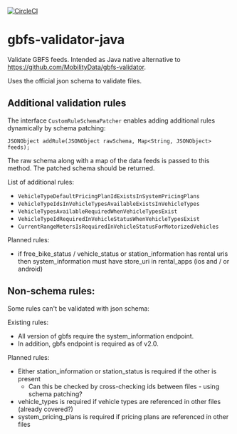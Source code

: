 [![CircleCI](https://circleci.com/gh/entur/gbfs-validator-java/tree/master.svg?style=svg)](https://circleci.com/gh/entur/gbfs-validator-java/tree/master)

# gbfs-validator-java

Validate GBFS feeds. Intended as Java native alternative to https://github.com/MobilityData/gbfs-validator.

Uses the official json schema to validate files.

## Additional validation rules

The interface `CustomRuleSchemaPatcher` enables adding additional rules dynamically by schema patching:

    JSONObject addRule(JSONObject rawSchema, Map<String, JSONObject> feeds);

The raw schema along with a map of the data feeds is passed to this method. The patched schema should be returned.

List of additional rules:

* `VehicleTypeDefaultPricingPlanIdExistsInSystemPricingPlans`
* `VehicleTypeIdsInVehicleTypesAvailableExistsInVehicleTypes`
* `VehicleTypesAvailableRequiredWhenVehicleTypesExist`
* `VehicleTypeIdRequiredInVehicleStatusWhenVehicleTypesExist`
* `CurrentRangeMetersIsRequiredInVehicleStatusForMotorizedVehicles`

Planned rules:

* if free_bike_status / vehicle_status or station_information has rental uris then system_information must have store_uri in rental_apps (ios and / or android)

## Non-schema rules:

Some rules can't be validated with json schema:

Existing rules: 

* All version of gbfs require the system_information endpoint.
* In addition, gbfs endpoint is required as of v2.0.

Planned rules:

* Either station_information or station_status is required if the other is present
  * Can this be checked by cross-checking ids between files - using schema patching?
* vehicle_types is required if vehicle types are referenced in other files (already covered?)
* system_pricing_plans is required if pricing plans are referenced in other files

